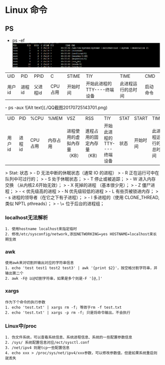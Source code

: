 # Linux 命令
## PS

- ps -ef<br/>
![Alt text](./QQ截图20170725142216.png)
<table>
	<tr>
	     <td>UID</td>
	     <td>PID</td>
	     <td>PPID</td>
	     <td>C</td>
	     <td>STIME</td>
	     <td>TIY</td>
	     <td>TIME</td>
	     <td>CMD</td>
  </tr>
  <tr>
	  <td>用户id</td>
	  <td>进程id</td>
	  <td>父进程id</td>
	  <td>CPU占用</td>
	  <td>开始时间</td>
	  <td>开始此进程的TTY----终端设备</td>
	  <td> 此进程运行的总时间</td>
	  <td>启动命令</td>	  
  </tr>
</table>
- ps -aux
![Alt text](./QQ截图20170725143701.png)
<table>
	<tr>
	     <td>UID</td>
	     <td>PID</td>
	     <td>%CPU</td>
	     <td>%MEM</td>
	     <td>VSZ</td>
	     <td>RSS</td>
	     <td>TIY</td>
	     <td>STAT</td>
	     <td>START</td>
	     <td>TIME</td>
	     <td>CMD</td>
  </tr>
  <tr>
	  <td>用户id</td>
	  <td>进程id</td>
	  <td>CPU占用</td>
	  <td>内存占用</td>
	  <td>进程使用的虚拟內存量（KB）</td>
	  <td>進程占用的固定內存量（KB）</td>
	 <td>开始此进程的TTY----终端设备</td>
	  <td>状态</td>
	  <td>开始时间</td>
	  <td> 此进程运行的总时间</td>
	  <td>启动命令</td>	  
  </tr>
</table>
> Stat: 状态
> - D 无法中断的休眠状态（通常 IO 的进程）
> - R 正在运行可中在队列中可过行的；
> - S 处于休眠状态；
> - T 停止或被追踪；
> - W 进入内存交换  （从内核2.6开始无效）；
> - X 死掉的进程   （基本很少見）；
> - Z 僵尸进程；
> - < 优先级高的进程
> - N 优先级较低的进程
> - L 有些页被锁进内存；
> - s 进程的领导者（在它之下有子进程）；
> - l 多进程的（使用 CLONE_THREAD, 类似 NPTL pthreads）；
> - \+ 位于后台的进程组；

### localhost无法解析
    1. 使用hostname localhost来指定临时
    2. 修改/etc/sysconfig/network,添加NETWORKING=yes HOSTNAME=localhost来长期生效

### awk
    使用awk来对切割并输出对应的字符串信息
    1. echo 'test test1 test2 test3' | awk '{print $2}'，按空格分割字符串，并输出第二个
    2. awk -F@ 以@切割字符串，如果是多个则是-F '[@,]'
### xargs
    作为下个命令的执行参数
    1. echo 'test.txt' | xargs rm -f; 等效于rm -f test.txt
    2. echo 'test.txt' | xargs -p rm -f; 只是将命令输出，不会执行


### Linux中/proc
    1. 伪文件系统，可以查看系统信息、系统进程信息、系统的一些配置参数信息
    2. /sys/ 系统配置信息对应/ect/sysctl.conf
    3. /net/ipv4 则是tcp一些配置信息
    4. echo xxx > /proc/sys/net/ipv4/xxx参数，可以修改参数值，但是如果系统重启则就丢失
   
   